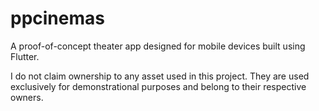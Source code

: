 # ppcinemas

A proof-of-concept theater app designed for mobile devices built using Flutter.

I do not claim ownership to any asset used in this project. They are used exclusively for demonstrational purposes and belong to their respective owners.